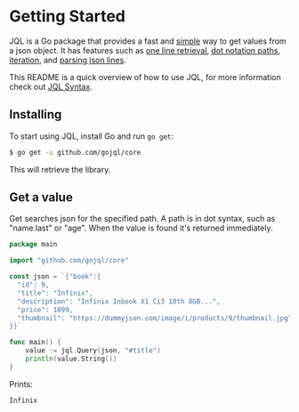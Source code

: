 Getting Started
===============
JQL is a Go package that provides a fast and [simple](#get-a-value) way to get values from a json object.
It has features such as [one line retrieval](#get-a-value), [dot notation paths](#path-syntax), [iteration](#iterate-through-an-object-or-array), and [parsing json lines](#json-lines).


This README is a quick overview of how to use JQL, for more information check out [JQL Syntax](SYNTAX.md).

## Installing

To start using JQL, install Go and run `go get`:

```sh
$ go get -u github.com/gojql/core
```

This will retrieve the library.

## Get a value
Get searches json for the specified path. A path is in dot syntax, such as "name.last" or "age". When the value is found it's returned immediately. 

```go
package main

import "github.com/gojql/core"

const json = `{"book":{
  "id": 9,
  "title": "Infinix",
  "description": "Infinix Inbook X1 Ci3 10th 8GB...",
  "price": 1099,
  "thumbnail": "https://dummyjson.com/image/i/products/9/thumbnail.jpg"
}}`

func main() {
	value := jql.Query(json, "#title")
	println(value.String())
}
```

Prints:

```
Infinix
```


